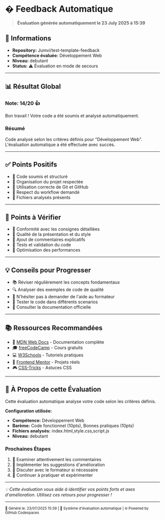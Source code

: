 # � Feedback Automatique

> **Évaluation générée automatiquement le 23 July 2025 à 15:39**

## 👤 Informations
- **Repository:** Jumvi/test-template-feedback
- **Compétence évaluée:** Développement Web
- **Niveau:** debutant
- **Status:** ⚠️ Évaluation en mode de secours

---

## 📊 Résultat Global

### Note: 14/20 👍

Bon travail ! Votre code a été soumis et analysé automatiquement.

### Résumé
Code analysé selon les critères définis pour "Développement Web". L'évaluation automatique a été effectuée avec succès.

---

## ✅ Points Positifs

- 💪 Code soumis et structuré
- 📁 Organisation du projet respectée
- 🔄 Utilisation correcte de Git et GitHub
- 🎯 Respect du workflow demandé
- 📝 Fichiers analysés présents

---

## 🔧 Points à Vérifier

- 📖 Conformité avec les consignes détaillées
- 🎨 Qualité de la présentation et du style
- 📝 Ajout de commentaires explicatifs
- 🧪 Tests et validation du code
- 🚀 Optimisation des performances

---

## 💡 Conseils pour Progresser

- 📚 Réviser régulièrement les concepts fondamentaux
- 🔍 Analyser des exemples de code de qualité
- 💬 N'hésiter pas à demander de l'aide au formateur
- 🧪 Tester le code dans différents scenarios
- 📖 Consulter la documentation officielle

---

## 📚 Ressources Recommandées

- 📖 [MDN Web Docs](https://developer.mozilla.org/fr/) - Documentation complète
- 🎓 [freeCodeCamp](https://www.freecodecamp.org/) - Cours gratuits
- 💻 [W3Schools](https://www.w3schools.com/) - Tutoriels pratiques
- 🚀 [Frontend Mentor](https://www.frontendmentor.io/) - Projets réels
- 🎮 [CSS-Tricks](https://css-tricks.com/) - Astuces CSS

---

## 🤖 À Propos de cette Évaluation

Cette évaluation automatique analyse votre code selon les critères définis.

**Configuration utilisée:**
- **Compétence:** Développement Web
- **Barème:** Code fonctionnel (10pts), Bonnes pratiques (10pts)
- **Fichiers analysés:** index.html,style.css,script.js
- **Niveau:** debutant

### Prochaines Étapes
1. 📖 Examiner attentivement les commentaires
2. 🔄 Implémenter les suggestions d'amélioration
3. 💬 Discuter avec le formateur si nécessaire
4. 🚀 Continuer à pratiquer et expérimenter

---

*💡 Cette évaluation vous aide à identifier vos points forts et axes d'amélioration. Utilisez ces retours pour progresser !*

---

<sub>🔄 Généré le: 23/07/2025 15:39 | 🤖 Système d'évaluation automatique | 🌐 Powered by GitHub Codespaces</sub>
